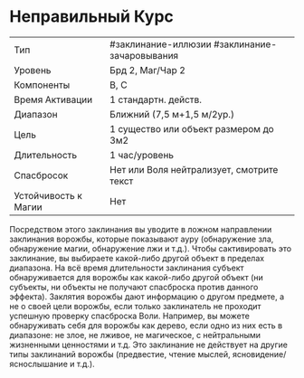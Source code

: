 
# Неправильный Курс

|                      |                                               |
| -------------------- | --------------------------------------------- |
| Тип                  | #заклинание-иллюзии #заклинание-зачаровывания | 
| Уровень              | Брд 2, Маг/Чар 2                              |
| Компоненты           | В, С                                          |
| Время Активации      | 1 стандартн. действ.                          |
| Диапазон             | Ближний (7,5 м+1,5 м/2ур.)                    |
| Цель                 | 1 существо или объект размером до 3м2         |
| Длительность         | 1 час/уровень                                 |
| Спасбросок           | Нет или Воля нейтрализует, смотрите текст     |
| Устойчивость к Магии | Нет                                           |

Посредством этого заклинания вы уводите в ложном направлении заклинания ворожбы, которые показывают ауру (обнаружение зла, обнаружение магии, обнаружение лжи и т.д.). Чтобы сактивировать это заклинание, вы выбираете какой-либо другой объект в пределах диапазона. На всё время длительности заклинания субъект обнаруживается для ворожбы как какой-либо другой объект (ни субъекты, ни объекты не получают спасброска против данного эффекта). Заклятия ворожбы дают информацию о другом предмете, а не о своей цели ворожбы, если только заклинатель не проходит успешную проверку спасброска Воли. Например, вы можете обнаруживать себя для ворожбы как дерево, если одно из них есть в диапазоне: не злое, не лживое, не магическое, с нейтральными жизненными ценностями и т.д. Это заклинание не действует на другие типы заклинаний ворожбы (предвестие, чтение мыслей, ясновидение/яснослышание и т.д.).